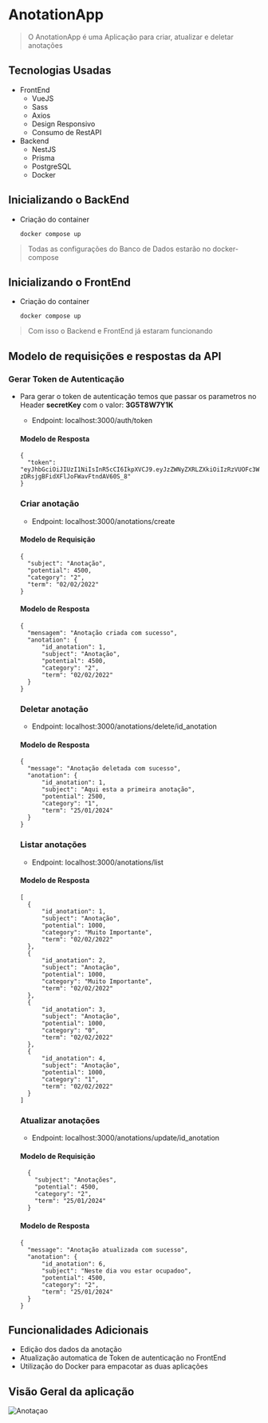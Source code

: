 # AnotationApp
> O AnotationApp é uma Aplicação para criar, atualizar e deletar anotações

## Tecnologias Usadas
  + FrontEnd
    + VueJS
    + Sass
    + Axios
    + Design Responsivo
    + Consumo de RestAPI
  + Backend
    + NestJS
    + Prisma
    + PostgreSQL
    + Docker
   
## Inicializando o BackEnd

+ Criação do container

      docker compose up

> Todas as configurações do Banco de Dados estarão no docker-compose

 
## Inicializando o FrontEnd

+ Criação do container

      docker compose up
   
  
> Com isso o Backend e FrontEnd já estaram funcionando

## Modelo de requisições e respostas da API

### Gerar Token de Autenticação
+ Para gerar o token de autenticação temos que passar os parametros no Header **secretKey** com o valor: **3G5T8W7Y1K**

  + Endpoint: localhost:3000/auth/token
  
  #### Modelo de Resposta
    
      {
      	"token": "eyJhbGciOiJIUzI1NiIsInR5cCI6IkpXVCJ9.eyJzZWNyZXRLZXkiOiIzRzVUOFc3WTFLIiwiaWF0IjoxNzA2MDM2MTgxLCJleHAiOjE3MDYwMzk3ODF9.dPSsgqAedJ3y-zDRsjgBFidXFlJoFWavFtndAV60S_8"
      }
  

  ### Criar anotação
  
  + Endpoint: localhost:3000/anotations/create
  
  #### Modelo de Requisição
  
      {
        "subject": "Anotação", 
        "potential": 4500,  
        "category": "2",
        "term": "02/02/2022"    
      }


  #### Modelo de Resposta
  
      {
      	"mensagem": "Anotação criada com sucesso",
      	"anotation": {
      		"id_anotation": 1,
      		"subject": "Anotação",
      		"potential": 4500,
      		"category": "2",
      		"term": "02/02/2022"
      	}
      }

  ### Deletar anotação
  
  + Endpoint: localhost:3000/anotations/delete/id_anotation
  
  #### Modelo de Resposta

      {
      	"message": "Anotação deletada com sucesso",
      	"anotation": {
      		"id_anotation": 1,
      		"subject": "Aqui esta a primeira anotação",
      		"potential": 2500,
      		"category": "1",
      		"term": "25/01/2024"
      	}
      }

  ### Listar anotações
  
  + Endpoint: localhost:3000/anotations/list
  
  #### Modelo de Resposta
  
      [
      	{
      		"id_anotation": 1,
      		"subject": "Anotação",
      		"potential": 1000,
      		"category": "Muito Importante",
      		"term": "02/02/2022"
      	},
      	{
      		"id_anotation": 2,
      		"subject": "Anotação",
      		"potential": 1000,
      		"category": "Muito Importante",
      		"term": "02/02/2022"
      	},
      	{
      		"id_anotation": 3,
      		"subject": "Anotação",
      		"potential": 1000,
      		"category": "0",
      		"term": "02/02/2022"
      	},
      	{
      		"id_anotation": 4,
      		"subject": "Anotação",
      		"potential": 1000,
      		"category": "1",
      		"term": "02/02/2022"
      	}
      ]


  ### Atualizar anotações
  
  + Endpoint: localhost:3000/anotations/update/id_anotation
  
  #### Modelo de Requisição
  
        {
          "subject": "Anotações", 
          "potential": 4500,  
          "category": "2",
          "term": "25/01/2024"    
        }

  #### Modelo de Resposta
  
      {
      	"message": "Anotação atualizada com sucesso",
      	"anotation": {
      		"id_anotation": 6,
      		"subject": "Neste dia vou estar ocupadoo",
      		"potential": 4500,
      		"category": "2",
      		"term": "25/01/2024"
      	}
      }

## Funcionalidades Adicionais

  + Edição dos dados da anotação
  + Atualização automatica de Token de autenticação no FrontEnd
  + Utilização do Docker para empacotar as duas aplicações
    
## Visão Geral da aplicação
![Anotaçao](https://github.com/MarcoantonioCaldeira/Anotation-App/assets/88919003/7f007ccd-0c93-4223-b05f-59a92655f9ec)
